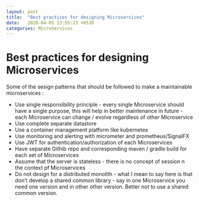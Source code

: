 ```yaml
---
layout: post
title:  "Best practices for designing Microservices"
date:   2020-04-05 13:55:23 +0530
categories: MicroServices
---
```


# Best practices for designing Microservices

Some of the sesign patterns that should be followed to make a maintainable microservices :

* Use single responsibility principle - every single Microservice should have a single purpose, this will help in better maintenance in future - each Microservice can change / evolve regardless of other Microservice
* Use complete separate datastore
* Use a container management platform like kubernetes
* Use monitoring and alerting with micrometer and prometheus/SignalFX 
* Use JWT for authentication/authorization of each Microservices
* Have separate Githib repo and corresponding maven / gradle build for each set of Microservices
* Assume that the server is stateless - there is no concept of session n the context pf Microservices
* Do not design for a distributed monolith - what I mean to say here is that don’t develop a shared common library - say in one Microservice you need one version and in other other version. Better not to use a shared common version.
